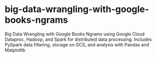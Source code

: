 # big-data-wrangling-with-google-books-ngrams
Big Data Wrangling with Google Books Ngrams using Google Cloud Dataproc, Hadoop, and Spark for distributed data processing. Includes PySpark data filtering, storage on GCS, and analysis with Pandas and Matplotlib

